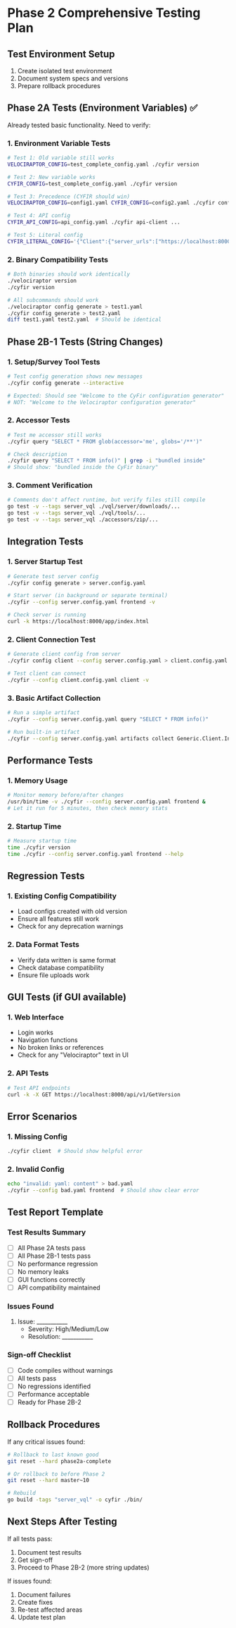 # Phase 2 Comprehensive Testing Plan

## Test Environment Setup
1. Create isolated test environment
2. Document system specs and versions
3. Prepare rollback procedures

## Phase 2A Tests (Environment Variables) ✅
Already tested basic functionality. Need to verify:

### 1. Environment Variable Tests
```bash
# Test 1: Old variable still works
VELOCIRAPTOR_CONFIG=test_complete_config.yaml ./cyfir version

# Test 2: New variable works
CYFIR_CONFIG=test_complete_config.yaml ./cyfir version

# Test 3: Precedence (CYFIR should win)
VELOCIRAPTOR_CONFIG=config1.yaml CYFIR_CONFIG=config2.yaml ./cyfir config show

# Test 4: API config
CYFIR_API_CONFIG=api_config.yaml ./cyfir api-client ...

# Test 5: Literal config
CYFIR_LITERAL_CONFIG='{"Client":{"server_urls":["https://localhost:8000/"]}}' ./cyfir version
```

### 2. Binary Compatibility Tests
```bash
# Both binaries should work identically
./velociraptor version
./cyfir version

# All subcommands should work
./velociraptor config generate > test1.yaml
./cyfir config generate > test2.yaml
diff test1.yaml test2.yaml  # Should be identical
```

## Phase 2B-1 Tests (String Changes)

### 1. Setup/Survey Tool Tests
```bash
# Test config generation shows new messages
./cyfir config generate --interactive

# Expected: Should see "Welcome to the CyFir configuration generator"
# NOT: "Welcome to the Velociraptor configuration generator"
```

### 2. Accessor Tests
```bash
# Test me accessor still works
./cyfir query "SELECT * FROM glob(accessor='me', globs='/**')" 

# Check description
./cyfir query "SELECT * FROM info()" | grep -i "bundled inside"
# Should show: "bundled inside the CyFir binary"
```

### 3. Comment Verification
```bash
# Comments don't affect runtime, but verify files still compile
go test -v --tags server_vql ./vql/server/downloads/...
go test -v --tags server_vql ./vql/tools/...
go test -v --tags server_vql ./accessors/zip/...
```

## Integration Tests

### 1. Server Startup Test
```bash
# Generate test server config
./cyfir config generate > server.config.yaml

# Start server (in background or separate terminal)
./cyfir --config server.config.yaml frontend -v

# Check server is running
curl -k https://localhost:8000/app/index.html
```

### 2. Client Connection Test
```bash
# Generate client config from server
./cyfir config client --config server.config.yaml > client.config.yaml

# Test client can connect
./cyfir --config client.config.yaml client -v
```

### 3. Basic Artifact Collection
```bash
# Run a simple artifact
./cyfir --config server.config.yaml query "SELECT * FROM info()"

# Run built-in artifact
./cyfir --config server.config.yaml artifacts collect Generic.Client.Info
```

## Performance Tests

### 1. Memory Usage
```bash
# Monitor memory before/after changes
/usr/bin/time -v ./cyfir --config server.config.yaml frontend &
# Let it run for 5 minutes, then check memory stats
```

### 2. Startup Time
```bash
# Measure startup time
time ./cyfir version
time ./cyfir --config server.config.yaml frontend --help
```

## Regression Tests

### 1. Existing Config Compatibility
- Load configs created with old version
- Ensure all features still work
- Check for any deprecation warnings

### 2. Data Format Tests
- Verify data written is same format
- Check database compatibility
- Ensure file uploads work

## GUI Tests (if GUI available)

### 1. Web Interface
- Login works
- Navigation functions
- No broken links or references
- Check for any "Velociraptor" text in UI

### 2. API Tests
```bash
# Test API endpoints
curl -k -X GET https://localhost:8000/api/v1/GetVersion
```

## Error Scenarios

### 1. Missing Config
```bash
./cyfir client  # Should show helpful error
```

### 2. Invalid Config
```bash
echo "invalid: yaml: content" > bad.yaml
./cyfir --config bad.yaml frontend  # Should show clear error
```

## Test Report Template

### Test Results Summary
- [ ] All Phase 2A tests pass
- [ ] All Phase 2B-1 tests pass
- [ ] No performance regression
- [ ] No memory leaks
- [ ] GUI functions correctly
- [ ] API compatibility maintained

### Issues Found
1. Issue: ___________
   - Severity: High/Medium/Low
   - Resolution: ___________

### Sign-off Checklist
- [ ] Code compiles without warnings
- [ ] All tests pass
- [ ] No regressions identified
- [ ] Performance acceptable
- [ ] Ready for Phase 2B-2

## Rollback Procedures

If any critical issues found:
```bash
# Rollback to last known good
git reset --hard phase2a-complete

# Or rollback to before Phase 2
git reset --hard master~10

# Rebuild
go build -tags "server_vql" -o cyfir ./bin/
```

## Next Steps After Testing

If all tests pass:
1. Document test results
2. Get sign-off
3. Proceed to Phase 2B-2 (more string updates)

If issues found:
1. Document failures
2. Create fixes
3. Re-test affected areas
4. Update test plan